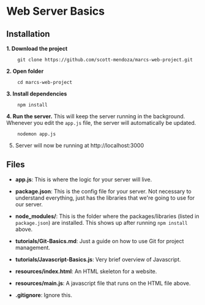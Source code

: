 # Web Server Basics

## Installation
**1. Download the project**
```
    git clone https://github.com/scott-mendoza/marcs-web-project.git
```
**2. Open folder**
```
    cd marcs-web-project
```
**3. Install dependencies**
```
    npm install
```
**4. Run the server.** This will keep the server running in the background. Whenever you edit the `app.js` file, the server will automatically be updated.
```
    nodemon app.js
```
5. Server will now be running at http://localhost:3000

## Files
- **app.js**: This is where the logic for your server will live.

- **package.json**: This is the config file for your server. Not necessary to understand everything, just has the libraries that we're going to use for our server.

- **node_modules/**: This is the folder where the packages/libraries (listed in `package.json`) are installed. This shows up after running `npm install` above.

- **tutorials/Git-Basics.md**: Just a guide on how to use Git for project management.

- **tutorials/Javascript-Basics.js**: Very brief overview of Javascript.

- **resources/index.html**: An HTML skeleton for a website.

- **resources/main.js**: A javascript file that runs on the HTML file above.

- **.gitignore**: Ignore this.
